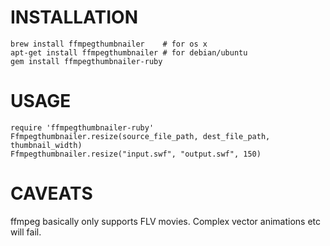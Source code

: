 INSTALLATION
============

    brew install ffmpegthumbnailer    # for os x
    apt-get install ffmpegthumbnailer # for debian/ubuntu
    gem install ffmpegthumbnailer-ruby

USAGE
=====

    require 'ffmpegthumbnailer-ruby'
    Ffmpegthumbnailer.resize(source_file_path, dest_file_path, thumbnail_width)
    Ffmpegthumbnailer.resize("input.swf", "output.swf", 150)

CAVEATS
=======

ffmpeg basically only supports FLV movies. Complex vector animations etc will fail.
